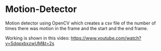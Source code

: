 # Motion-Detector
Motion detector using OpenCV which creates a csv file of the number of times there was motion in the frame and the start and the end frame.

Working is shown in this video:
https://www.youtube.com/watch?v=SdqpxbxzwUM&t=2s
